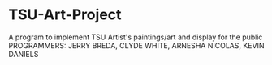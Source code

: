 # TSU-Art-Project
A program to implement TSU Artist's paintings/art and display for the public
PROGRAMMERS: JERRY BREDA, CLYDE WHITE, ARNESHA NICOLAS, KEVIN DANIELS
